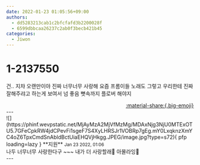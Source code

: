 ```yaml
---
date: 2022-01-23 01:05:56+09:00
authors:
  - dd5283213cab1c2bfcfafd3b2200028f
  - 6599dbbcaa26237c2ab0f3becb421b45
categories:
  - Jiwon
---
```


# 1-2137550

<div class="post-container" markdown="1">
<div class="content-container md-sidebar__scrollwrap" markdown="1">

건.. 지챠 오랜만이야 진짜 너무너무 사랑해 요즘 프롬이들 노래도 그렇고 우리한테 진짜 잘해주랴고 하는게 보여서 넘 좋음 뼛속까지 플로버 해야지

</div>
</div>

<div style="text-align: right;" markdown="1">
<a href="https://weverse.io/fromis9/fanpost/1-2137550" style="text-align: right;">:material-share:{.big-emoji}</a>
</div>
---

<div class="comments-container md-sidebar__scrollwrap" markdown="1">
<div class="comment" markdown="1">
<div class='id-container' markdown="1">
![](https://phinf.wevpstatic.net/MjAyMzA2MjVfMzMg/MDAxNjg3NjU0MTExOTU5.7GFeCpkRW4jdCPevFi1sgeF7S4XyLHRSJr1VOBRp7gEg.mY0LxqknzXmYC4oZ6TpxCmdSnAbldBctUiaEHQVjHkgg.JPEG/image.jpg?type=s72){ pfp loading=lazy }
**<span class="artist">지원</span>** <small>Jan 23 2022, 01:06</small><br>
</div>
<div class='comment-body' markdown="1">
나두 너무너무 사랑한다구 ~~~ 내가 더 사랑할래💙 아몰라잉🤭
</div>
</div>
</div>
---
